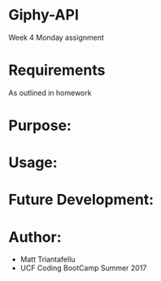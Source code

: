 # Giphy-API
Week 4 Monday assignment

# Requirements
As outlined in homework

# Purpose:


# Usage:
            
# Future Development:

# Author:
- Matt Triantafellu
- UCF Coding BootCamp Summer 2017
